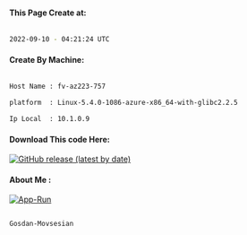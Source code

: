 
   
#### This Page Create at:

```bash

2022-09-10 - 04:21:24 UTC

```

#### Create By Machine:

```bash

Host Name : fv-az223-757

platform  : Linux-5.4.0-1086-azure-x86_64-with-glibc2.2.5

Ip Local  : 10.1.0.9

```
#### Download This code Here:

[![GitHub release (latest by date)](https://img.shields.io/github/v/release/Gosdan-Movsesian/Gosdan?style=for-the-badge&label=Download)](https://github.com/Gosdan-Movsesian/Gosdan/releases) 

</p> 

#### About Me :

[![App-Run](https://github.com/Gosdan-Movsesian/Gosdan/actions/workflows/App-Run.yml/badge.svg)](https://github.com/Gosdan-Movsesian/Gosdan/actions/workflows/App-Run.yml)

```bash

Gosdan-Movsesian

```

